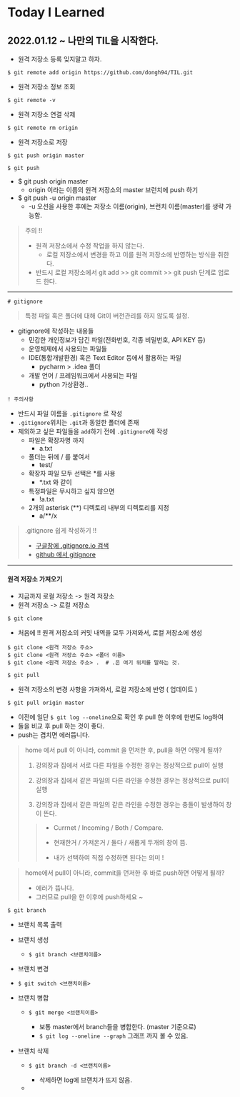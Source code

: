 # Today I Learned

## 2022.01.12 ~ 나만의 TIL을 시작한다.

-   원격 저장소 등록 잊지말고 하자.

```
$ git remote add origin https://github.com/dongh94/TIL.git
```

-   원격 저장소 정보 조회

```
$ git remote -v
```

-   원격 저장소 연결 삭제

```
$ git remote rm origin
```

-   원격 저장소로 저장

```
$ git push origin master
```

```
$ git push
```

-   $ git push origin master
    -   origin 이라는 이름의 원격 저장소의 master 브런치에 push 하기
-   $ git push -u origin master
    -   -u 오션을 사용한 후에는 저장소 이름(origin), 브런치 이름(master)를 생략 가능함.

> 주의 !!
>
> -   원격 저장소에서 수정 작업을 하지 않는다.
>     -   로컬 저장소에서 변경을 하고 이를 원격 저장소에 반영하는 방식을 취한다.
> -   반드시 로컬 저장소에서 git add >> git commit >> git push 단계로 업로드 한다.

---

```
# gitignore
```

> 특정 파일 혹은 폴더에 대해 Git이 버전관리를 하지 않도록 설정.

-   gitignore에 작성하는 내용들
    -   민감한 개인정보가 담긴 파일(전화번호, 각종 비밀번호, API KEY 등)
    -   운영체제에서 사용되는 파일들
    -   IDE(통합개발환경) 혹은 Text Editor 등에서 활용하는 파일
        -   pycharm > .idea 폴더
    -   개발 언어 / 프레임워크에서 사용되는 파일
        -   python 가상환경..

```
! 주의사항
```

-   반드시 파일 이름을 `.gitignore` 로 작성
-   `.gitignore`위치는 `.git`과 동일한 폴더에 존재
-   제외하고 싶은 파일들을 `add`하기 전에 `.gitignore`에 작성
    -   파일은 확장자명 까지
        -   a.txt
    -   폴더는 뒤에 / 를 붙여서
        -   test/
    -   확장자 파일 모두 선택은 \*를 사용
        -   \*.txt 와 같이
    -   특정파일은 무시하고 싶지 않으면
        -   !a.txt
    -   2개의 asterisk (\*\*) 디렉토리 내부의 디렉토리를 지정
        -   a/\*\*/x

> .gitignore 쉽게 작성하기 !!
>
> -   [구글창에 .gitignore.io 검색](https://www.toptal.com/developers/gitignore)
> -   [github 에서 gitignore ](https://github.com/github/gitignore)

---

#### 원격 저장소 가져오기

-   지금까지 로컬 저장소 -> 원격 저장소
-   원격 저장소 -> 로컬 저장소

```
$ git clone
```

-   처음에 !! 원격 저장소의 커밋 내역을 모두 가져와서, 로컬 저장소에 생성

```
$ git clone <원격 저장소 주소>
$ git clone <원격 저장소 주소> <폴더 이름>
$ git clone <원격 저장소 주소> .  # .은 여기 위치를 말하는 것.
```

```
$ git pull
```

-   원격 저장소의 변경 사항을 가져와서, 로컬 저장소에 반영 ( 업데이트 )

```
$ git pull origin master
```

-   이전에 일단 `$ git log --oneline`으로 확인 후 pull 한 이후에 한번도 log하여
-   둘을 비교 후 pull 하는 것이 좋다.
-   push는 겹치면 에러뜹니다.

> home 에서 pull 이 아니라, commit 을 먼저한 후, pull을 하면 어떻게 될까?
>
> 1.  강의장과 집에서 서로 다른 파일을 수정한 경우는 정상적으로 pull이 실행
>
> 2.  강의장과 집에서 같은 파일의 다른 라인을 수정한 경우는 정상적으로 pull이 실행
>
> 3.  강의장과 집에서 같은 파일의 같은 라인을 수정한 경우는 충돌이 발생하여 창이 뜬다.
>
> > -   Currnet / Incoming / Both / Compare.
> >
> > -   현재한거 / 가져온거 / 둘다 / 새롭게 두개의 창이 뜸.
> >
> > *   내가 선택하여 직접 수정하면 된다는 의미 !

> home에서 pull이 아니라, commit을 먼저한 후 바로 push하면 어떻게 될까?
>
> -   에러가 뜹니다.
> -   그러므로 pull을 한 이후에 push하세요 ~

```
$ git branch
```

-   브랜치 목록 출력

-   브랜치 생성

    -   ```
        $ git branch <브랜치이름>
        ```

-   브랜치 변경

-   ```
    $ git switch <브랜치이름>
    ```

-   브랜치 병합

    -   ```
        $ git merge <브랜치이름>
        ```

        -   보통 master에서 branch들을 병합한다. (master 기준으로)
        -   `$ git log --oneline --graph` 그래프 까지 볼 수 있음.

-   브랜치 삭제

    -   ```
        $ git branch -d <브랜치이름>
        ```

        -   삭제하면 log에 브랜치가 뜨지 않음.

    -
